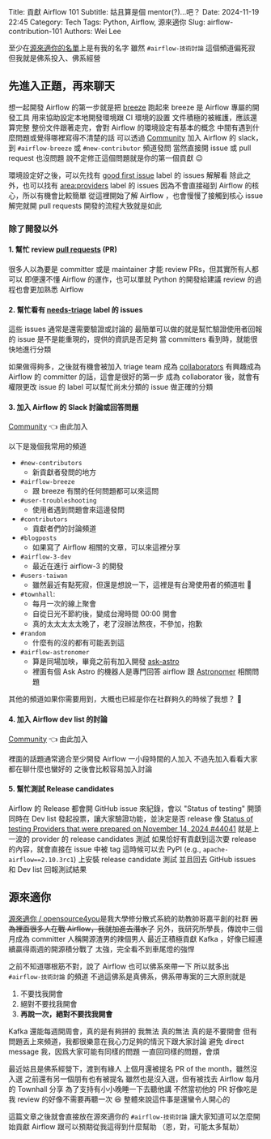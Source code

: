 Title: 貢獻 Airflow 101
Subtitle: 姑且算是個 mentor(?)...吧？
Date: 2024-11-19 22:45
Category: Tech
Tags: Python, Airflow, 源來適你
Slug: airflow-contribution-101
Authors: Wei Lee

至少在[源來適你的名單]上是有我的名字
雖然 `#airflow-技術討論` 這個頻道偏死寂
但我就是佛系投入、佛系經營

<!--more-->

## 先進入正題，再來聊天

想一起開發 Airflow 的第一步就是把 [breeze] 跑起來
breeze 是 Airflow 專屬的開發工具
用來協助設定本地開發環境跟 CI 環境的設置
文件積極的被維護，應該還算完整
整份文件跟著走完，會對 Airflow 的環境設定有基本的概念
中間有遇到什麼問題或覺得哪裡寫得不清楚的話
可以透過 [Community] 加入 Airflow 的 slack，到 `#airflow-breeze` 或 `#new-contributor` 頻道發問
當然直接開 issue 或 pull request 也沒問題
說不定修正這個問題就是你的第一個貢獻 😉

環境設定好之後，可以先找有 [good first issue] label 的 issues 解解看
除此之外，也可以找有 [area:providers] label 的 issues
因為不會直接碰到 Airflow 的核心，所以有機會比較簡單
從這裡開始了解 Airflow ，也會慢慢了接觸到核心
issue 解完就開 pull requests
開發的流程大致就是如此

### 除了開發以外
#### 1. 幫忙 review [pull requests](https://github.com/apache/airflow/pulls) (PR)

很多人以為要是 committer 或是 maintainer 才能 review PRs，但其實所有人都可以
即便還不懂 Airflow 的運作，也可以單就 Python 的開發給建議
review 的過程也會更加熟悉 Airflow

#### 2. 幫忙看有 [needs-triage] label 的 issues

這些 issues 通常是還需要驗證或討論的
最簡單可以做的就是幫忙驗證使用者回報的 issue 是不是能重現的，提供的資訊是否足夠
當 committers 看到時，就能很快地進行分類

如果做得夠多，之後就有機會被加入 triage team 成為 [collaborators]
有興趣成為 Airflow 的 committer 的話，這會是很好的第一步
成為 collaborator 後，就會有權限更改 issue 的 label
可以幫忙尚未分類的 issue 做正確的分類

#### 3. 加入 Airflow 的 Slack 討論或回答問題

[Community] 👈 由此加入

以下是幾個我常用的頻道

* `#new-contributors`
    * 新貢獻者發問的地方
* `#airflow-breeze`
    * 跟 breeze 有關的任何問題都可以來這問
* `#user-troubleshooting`
    * 使用者遇到問題會來這邊發問
* `#contributors`
    * 貢獻者們的討論頻道
* `#blogposts`
    * 如果寫了 Airflow 相關的文章，可以來這裡分享
* `#airflow-3-dev`
    * 最近在進行 airflow-3 的開發
* `#users-taiwan`
    * 雖然最近有點死寂，但還是想說一下，這裡是有台灣使用者的頻道啦 🥲
* `#townhall`:
    * 每月一次的線上聚會
    * 自從日光不節約後，變成台灣時間 00:00 開會
    * 真的太太太太太晚了，老了沒辦法熬夜，不參加，抱歉
* `#random`
    * 什麼有的沒的都有可能丟到這
* `#airflow-astronomer`
    * 算是同場加映，畢竟之前有加入開發 [ask-astro]
    * 裡面有個 Ask Astro 的機器人是專門回答 airflow 跟 [Astronomer] 相關問題

其他的頻道如果你需要用到，大概也已經是你在社群夠久的時候了我想？ 🤔

#### 4. 加入 Airflow dev list 的討論

[Community] 👈 由此加入

裡面的話題通常適合至少開發 Airflow 一小段時間的人加入
不過先加入看看大家都在聊什麼也蠻好的
之後會比較容易加入討論

#### 5. 幫忙測試 Release candidates

Airflow 的 Release 都會開 GitHub issue 來紀錄，會以 "Status of testing" 開頭
同時在 Dev list 發起投票，讓大家驗證功能，並決定是否 release
像 [Status of testing Providers that were prepared on November 14, 2024 #44041] 就是上一波的 provider 的 release candidates 測試
如果恰好有貢獻到這次要 release 的內容，就會直接在 issue 中被 tag
這時候可以去 PyPI (e.g., `apache-airflow==2.10.3rc1`) 上安裝 release candidate 測試
並且回去 GitHub issues 和 Dev list 回報測試結果

## 源來適你
[源來適你 / opensource4you]是我大學修分散式系統的助教帥哥嘉平創的社群
~~因為裡面很多人在戰 Airflow，我就加進去潛水了~~
另外，我研究所學長，傳說中三個月成為 committer
人稱開源渣男的辣個男人
最近正積極貢獻 Kafka ，好像已經連續贏得兩週的開源積分戰了
太強，完全看不到車尾燈的強悍

之前不知道哪根筋不對，說了 Airflow 也可以佛系來帶一下
所以就多出 `#airflow-技術討論` 的頻道
不過這佛系是真佛系，佛系帶專案的三大原則就是

1. 不要找我開會
2. 絕對不要找我開會
3. **再說一次，絕對不要找我開會**

Kafka 還能每週開周會，真的是有夠拼的
我無法
真的無法
真的是不要開會
但有問題丟上來頻道，我都很樂意在我心力足夠的情況下跟大家討論
避免 direct message 我，因爲大家可能有同樣的問題
一直回同樣的問題，會煩

最近姑且是佛系經營下，渡到有緣人
上個月還被提名 PR of the month，雖然沒入選
之前還有另一個朋有也有被提名
雖然也是沒入選，但有被找去 Airflow 每月的 Townhall 分享
為了支持有小小晚睡一下去聽他講
不然當初他的 PR 好像吃是我 review 的好像不需要再聽一次 😆
整體來說這件事是還蠻令人開心的

這篇文章之後就會直接放在源來適你的 `#airflow-技術討論`
讓大家知道可以怎麼開始貢獻 Airflow 跟可以預期從我這得到什麼幫助
（恩，對，可能太多幫助）

[源來適你的名單]: https://github.com/opensource4you/readme/blob/24bc45fb88e6ebc38deb5e20533f3eef2752ba96/README.md?plain=1#L51-L55
[breeze]: https://github.com/apache/airflow/tree/main/dev/breeze/doc
[Community]: https://airflow.apache.org/community/
[good first issue]: https://github.com/apache/airflow/issues?q=is%3Aopen+is%3Aissue+label%3A%22good+first+issue%22
[area:providers]: https://github.com/apache/airflow/issues?q=is%3Aopen+is%3Aissue+label%3Aarea%3Aproviders+
[needs-triage]: https://github.com/apache/airflow/issues?q=is%3Aissue+is%3Aopen+label%3Aneeds-triage
[collaborators]: https://github.com/apache/airflow/blob/24811f729f0e20dfff1be9afa8bf4a60b44fe628/.asf.yaml#L121
[ask-astro]: https://github.com/astronomer/ask-astro
[Astronomer]: https://www.astronomer.io/
[Status of testing Providers that were prepared on November 14, 2024 #44041]: https://github.com/apache/airflow/issues/44041
[源來適你 / opensource4you]: https://www.facebook.com/opensource4you
